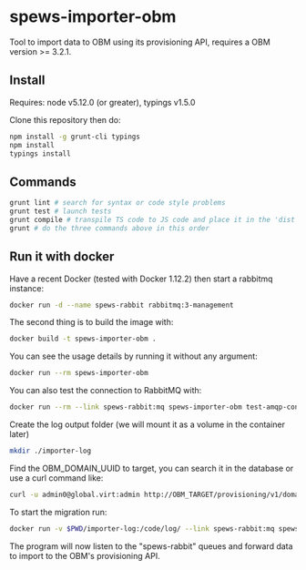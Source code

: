 # spews-importer-obm

Tool to import data to OBM using its provisioning API, requires a OBM version >= 3.2.1.

## Install

Requires: node v5.12.0 (or greater), typings v1.5.0

Clone this repository then do:
```sh
npm install -g grunt-cli typings
npm install
typings install
```

## Commands
```sh
grunt lint # search for syntax or code style problems
grunt test # launch tests
grunt compile # transpile TS code to JS code and place it in the 'dist' folder
grunt # do the three commands above in this order
```

## Run it with docker

Have a recent Docker (tested with Docker 1.12.2) then start a rabbitmq instance:
```sh
docker run -d --name spews-rabbit rabbitmq:3-management
```

The second thing is to build the image with:
```sh
docker build -t spews-importer-obm .
```

You can see the usage details by running it without any argument:
```sh
docker run --rm spews-importer-obm
```

You can also test the connection to RabbitMQ with:
```sh
docker run --rm --link spews-rabbit:mq spews-importer-obm test-amqp-connection --amqp_host amqp://mq
```

Create the log output folder (we will mount it as a volume in the container later)
```sh
mkdir ./importer-log
```

Find the OBM_DOMAIN_UUID to target, you can search it in the database or use a curl command like:
```sh
curl -u admin0@global.virt:admin http://OBM_TARGET/provisioning/v1/domains/
```

To start the migration run:
```sh
docker run -v $PWD/importer-log:/code/log/ --link spews-rabbit:mq spews-importer-obm import --amqp_host amqp://mq https://OBM_TARGET/provisioning/v1/ OBM_DOMAIN_UUID
```

The program will now listen to the "spews-rabbit" queues and forward data to import to the OBM's provisioning API.
